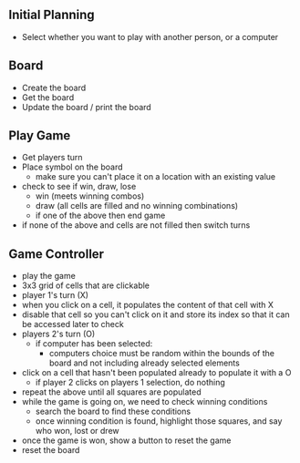 ## Initial Planning

- Select whether you want to play with another person, or a computer

## Board
- Create the board
- Get the board 
- Update the board / print the board 

## Play Game
- Get players turn 
- Place symbol on the board 
    - make sure you can't place it on a location with an existing value
- check to see if win, draw, lose
    - win (meets winning combos)
    - draw (all cells are filled and no winning combinations)
    - if one of the above then end game
- if none of the above and cells are not filled then switch turns

## Game Controller
- play the game
- 3x3 grid of cells that are clickable
- player 1's turn (X)
- when you click on a cell, it populates the content of that cell with X
- disable that cell so you can't click on it and store its index so that it can be accessed later to check
- players 2's turn (O)
    - if computer has been selected: 
        - computers choice must be random within the bounds of the board and not including already selected elements
- click on a cell that hasn't been populated already to populate it with a O
    - if player 2 clicks on players 1 selection, do nothing
- repeat the above until all squares are populated
- while the game is going on, we need to check winning conditions
    - search the board to find these conditions
    - once winning condition is found, highlight those squares, and say who won, lost or drew
- once the game is won, show a button to reset the game 
- reset the board 
